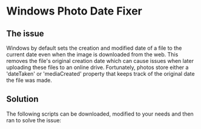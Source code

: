 # Windows Photo Date Fixer

## The issue
Windows by default sets the creation and modified date of a file to the current date even when the image is downloaded from the web. This removes the file's original creation date which can cause issues when later uploading these files to an online drive. Fortunately, photos store either a 'dateTaken' or 'mediaCreated' property that keeps track of the original date the file was made.

## Solution
The following scripts can be downloaded, modified to your needs and then ran to solve the issue:

